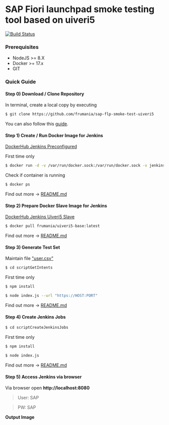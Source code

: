 # SAP Fiori launchpad smoke testing tool based on uiveri5

[![Build Status](https://travis-ci.org/frumania/sap-flp-smoke-test-uiveri5.svg?branch=master)](https://travis-ci.org/frumania/sap-flp-smoke-test-uiveri5)

### Prerequisites

* NodeJS >= 8.X
* Docker >= 17.x
* GIT

### Quick Guide

#### Step 0) Download / Clone Repository

In terminal, create a local copy by executing  
```bash
$ git clone https://github.com/frumania/sap-flp-smoke-test-uiveri5
```

You can also follow this [guide](https://help.github.com/articles/cloning-a-repository/).

#### Step 1) Create / Run Docker Image for Jenkins

[DockerHub Jenkins Preconfigured](https://hub.docker.com/r/frumania/docker-jenkins-preconf/)

First time only
```bash
$ docker run -d -v /var/run/docker.sock:/var/run/docker.sock -v jenkins_home:/var/jenkins_home -p 8080:8080 -p 50000:50000 frumania/docker-jenkins-preconf:latest
```

Check if container is running  
```bash
$ docker ps
```

Find out more -> [README.md](https://github.com/frumania/docker-jenkins-preconf/blob/master/README.md)

#### Step 2) Prepare Docker Slave Image for Jenkins

[DockerHub Jenkins Uiveri5 Slave](https://hub.docker.com/r/frumania/uiveri5-base/)

```bash
$ docker pull frumania/uiveri5-base:latest
```

Find out more -> [README.md](https://github.com/frumania/docker-uiveri5-jenkins-slave/blob/master/README.md)

#### Step 3) Generate Test Set

Maintain file ["user.csv"](https://github.com/frumania/sap-flp-smoke-test-uiveri5/blob/master/user.csv)

```bash
$ cd scriptGetIntents
```

First time only
```bash
$ npm install
```

```bash
$ node index.js --url "https://HOST:PORT"
```

Find out more -> [README.md](https://github.com/frumania/sap-flp-smoke-test-uiveri5/blob/master/scriptGetIntents/README.md)

#### Step 4) Create Jenkins Jobs

```bash
$ cd scriptCreateJenkinsJobs
```

First time only
```bash
$ npm install
```

```bash
$ node index.js
```

Find out more -> [README.md](https://github.com/frumania/sap-flp-smoke-test-uiveri5/blob/master/scriptCreateJenkinsJobs/README.md)

#### Step 5) Access Jenkins via browser

Via browser open **http://localhost:8080**

> User: SAP

> PW: SAP

**Output Image**